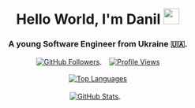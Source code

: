 <h1 align="center">Hello World, I'm Danil 
<img src="https://github.com/blackcater/blackcater/raw/main/images/Hi.gif" height="32"/></h1>
<h3 align="center">A young Software Engineer from Ukraine 🇺🇦.</h3>
<div align="center">
  <a href="https://github.com/kfocusing">
    <img align="center" src="https://img.shields.io/github/followers/kfocusing" alt="GitHub Followers" />
  </a>&nbsp;&nbsp;&nbsp;
  <a href="https://github.com/kfocusing/github-readme-stats">
    <img align="center" src="https://komarev.com/ghpvc/?username=your-github-username" alt="Profile Views" />
  </a>
  <br/><br/>
  <a href="https://github.com/kfocusing/github-readme-stats">
    <img align="center" src="https://github-readme-stats.vercel.app/api/top-langs/?username=kfocusing&layout=compact&theme=dark&show_icons=true" alt="Top Languages" />
  </a>
  <br/><br/>
  <a href="https://github.com/kfocusing/github-readme-stats">
    <img align="center" src="https://github-readme-stats.vercel.app/api?username=kfocusing&theme=dark&show_icons=true&icon_color=FFFFFF" alt="GitHub Stats" />
  </a>&nbsp;&nbsp;&nbsp;
  
</div>
